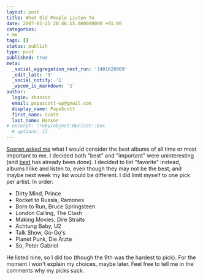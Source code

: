 ```yaml
---
layout: post
title: What Old People Listen To
date: 2007-01-25 20:46:15.000000000 +01:00
categories:
- me
tags: []
status: publish
type: post
published: true
meta:
  _social_aggregation_next_run: '1401628869'
  _edit_last: '3'
  _social_notify: '1'
  _wpcom_is_markdown: '1'
author:
  login: shanson
  email: papascott-wp@gmail.com
  display_name: PapaScott
  first_name: Scott
  last_name: Hanson
# excerpt: !ruby/object:Hpricot::Doc
  # options: {}
---
```

<p><a href="http://www.onezblog.de/item/250">Soeren asked me</a> what I would consider the best albums of all time or most important to me. I decided both "best" and "important" were uninteresting (and <a href="http://www.rollingstone.com/500albums">best</a> has already been done). I decided to list "favorite" instead, albums I like and listen to, even though they may not be the best, and maybe next week my list would be different. I did limit myself to one pick per artist. In order:</p>
<ul>
<li>Dirty Mind, Prince</li>
<li>Rocket to Russia, Ramones</li>
<li>Born to Run, Bruce Springsteen</li>
<li>London Calling, The Clash</li>
<li>Making Movies, Dire Straits</li>
<li>Achtung Baby, U2</li>
<li>Talk Show, Go-Go's</li>
<li>Planet Punk, Die Ärzte</li>
<li>So, Peter Gabriel</li>
</ul>
<p>He listed nine, so I did too (though the 9th was the hardest to pick). For the moment I won't explain my choices, maybe later. Feel free to tell me in the comments why my picks suck.</p>
